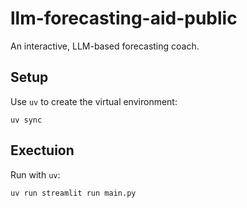# llm-forecasting-aid-public
An interactive, LLM-based forecasting coach.

## Setup
Use `uv` to create the virtual environment:
```
uv sync
```

## Exectuion
Run with `uv`:
```
uv run streamlit run main.py
```
